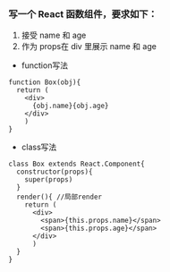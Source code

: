 ### 写一个 React 函数组件，要求如下：
1. 接受 name 和 age 
2. 作为 props在 div 里展示 name 和 age
- function写法
```
function Box(obj){
  return (
    <div>
      {obj.name}{obj.age}
    </div>
    )
}
```
- class写法
```
class Box extends React.Component{
  constructor(props){
    super(props)
  }
  render(){ //局部render
    return (
      <div>
        <span>{this.props.name}</span>
        <span>{this.props.age}</span>
      </div>
      )
  }
}
```
